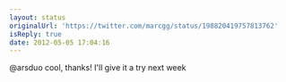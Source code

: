 ```yaml
---
layout: status
originalUrl: 'https://twitter.com/marcgg/status/198820419757813762'
isReply: true
date: 2012-05-05 17:04:16
---
```


@arsduo cool, thanks! I'll give it a try next week
